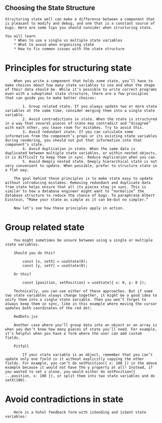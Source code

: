 ## Choosing the State Structure
    Structuring state well can make a difference between a component that is pleasant to modify and debug, and one that is a constant source of bugs. Here are some tips you should consider when structuring state.

    You will learn
        * When to use a single vs multiple state variables
        * What to avoid when organizing state
        * How to fix common issues with the state structure

#   Principles for structuring state 

        When you write a component that holds some state, you’ll have to make choices about how many state variables to use and what the shape of their data should be. While it’s possible to write correct programs even with a suboptimal state structure, there are a few principles that can guide you to make better choices:

            1. Group related state. If you always update two or more state variables at the same time, consider merging them into a single state variable.
            2. Avoid contradictions in state. When the state is structured in a way that several pieces of state may contradict and “disagree” with each other, you leave room for mistakes. Try to avoid this.
            3. Avoid redundant state. If you can calculate some information from the component’s props or its existing state variables during rendering, you should not put that information into that component’s state.
            4. Avoid duplication in state. When the same data is duplicated between multiple state variables, or within nested objects, it is difficult to keep them in sync. Reduce duplication when you can.
            5. Avoid deeply nested state. Deeply hierarchical state is not very convenient to update. When possible, prefer to structure state in a flat way.

        The goal behind these principles is to make state easy to update without introducing mistakes. Removing redundant and duplicate data from state helps ensure that all its pieces stay in sync. This is similar to how a database engineer might want to “normalize” the database structure to reduce the chance of bugs. To paraphrase Albert Einstein, “Make your state as simple as it can be—but no simpler.”

        Now let’s see how these principles apply in action.

#   Group related state 
        You might sometimes be unsure between using a single or multiple state variables.

        Should you do this?

            const [x, setX] = useState(0);
            const [y, setY] = useState(0);

        Or this?

            const [position, setPosition] = useState({ x: 0, y: 0 });

        Technically, you can use either of these approaches. But if some two state variables always change together, it might be a good idea to unify them into a single state variable. Then you won’t forget to always keep them in sync, like in this example where moving the cursor updates both coordinates of the red dot: 
        
        RedDots.jsx

        Another case where you’ll group data into an object or an array is when you don’t know how many pieces of state you’ll need. For example, it’s helpful when you have a form where the user can add custom fields.

        Pitfall

            If your state variable is an object, remember that you can’t update only one field in it without explicitly copying the other fields. For example, you can’t do setPosition({ x: 100 }) in the above example because it would not have the y property at all! Instead, if you wanted to set x alone, you would either do setPosition({ ...position, x: 100 }), or split them into two state variables and do setX(100).

#   Avoid contradictions in state 

        Here is a hotel feedback form with isSending and isSent state variables: